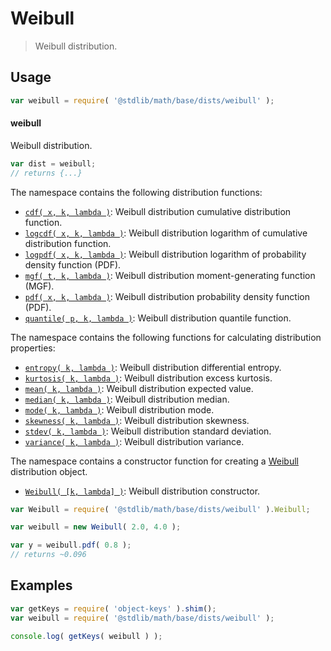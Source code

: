 <!--

@license Apache-2.0

Copyright (c) 2018 The Stdlib Authors.

Licensed under the Apache License, Version 2.0 (the "License");
you may not use this file except in compliance with the License.
You may obtain a copy of the License at

   http://www.apache.org/licenses/LICENSE-2.0

Unless required by applicable law or agreed to in writing, software
distributed under the License is distributed on an "AS IS" BASIS,
WITHOUT WARRANTIES OR CONDITIONS OF ANY KIND, either express or implied.
See the License for the specific language governing permissions and
limitations under the License.

-->

# Weibull

> Weibull distribution.

<section class="usage">

## Usage

```javascript
var weibull = require( '@stdlib/math/base/dists/weibull' );
```

#### weibull

Weibull distribution.

```javascript
var dist = weibull;
// returns {...}
```

The namespace contains the following distribution functions:

<!-- <toc pattern="*+(cdf|pdf|mgf|quantile)*"> -->

<div class="namespace-toc">

-   <span class="signature">[`cdf( x, k, lambda )`][@stdlib/math/base/dists/weibull/cdf]</span><span class="delimiter">: </span><span class="description">Weibull distribution cumulative distribution function.</span>
-   <span class="signature">[`logcdf( x, k, lambda )`][@stdlib/math/base/dists/weibull/logcdf]</span><span class="delimiter">: </span><span class="description">Weibull distribution logarithm of cumulative distribution function.</span>
-   <span class="signature">[`logpdf( x, k, lambda )`][@stdlib/math/base/dists/weibull/logpdf]</span><span class="delimiter">: </span><span class="description">Weibull distribution logarithm of probability density function (PDF).</span>
-   <span class="signature">[`mgf( t, k, lambda )`][@stdlib/math/base/dists/weibull/mgf]</span><span class="delimiter">: </span><span class="description">Weibull distribution moment-generating function (MGF).</span>
-   <span class="signature">[`pdf( x, k, lambda )`][@stdlib/math/base/dists/weibull/pdf]</span><span class="delimiter">: </span><span class="description">Weibull distribution probability density function (PDF).</span>
-   <span class="signature">[`quantile( p, k, lambda )`][@stdlib/math/base/dists/weibull/quantile]</span><span class="delimiter">: </span><span class="description">Weibull distribution quantile function.</span>

</div>

<!-- </toc> -->

The namespace contains the following functions for calculating distribution properties:

<!-- <toc pattern="*+(entropy|kurtosis|mean|median|mode|skewness|stdev|variance)*"> -->

<div class="namespace-toc">

-   <span class="signature">[`entropy( k, lambda )`][@stdlib/math/base/dists/weibull/entropy]</span><span class="delimiter">: </span><span class="description">Weibull distribution differential entropy.</span>
-   <span class="signature">[`kurtosis( k, lambda )`][@stdlib/math/base/dists/weibull/kurtosis]</span><span class="delimiter">: </span><span class="description">Weibull distribution excess kurtosis.</span>
-   <span class="signature">[`mean( k, lambda )`][@stdlib/math/base/dists/weibull/mean]</span><span class="delimiter">: </span><span class="description">Weibull distribution expected value.</span>
-   <span class="signature">[`median( k, lambda )`][@stdlib/math/base/dists/weibull/median]</span><span class="delimiter">: </span><span class="description">Weibull distribution median.</span>
-   <span class="signature">[`mode( k, lambda )`][@stdlib/math/base/dists/weibull/mode]</span><span class="delimiter">: </span><span class="description">Weibull distribution mode.</span>
-   <span class="signature">[`skewness( k, lambda )`][@stdlib/math/base/dists/weibull/skewness]</span><span class="delimiter">: </span><span class="description">Weibull distribution skewness.</span>
-   <span class="signature">[`stdev( k, lambda )`][@stdlib/math/base/dists/weibull/stdev]</span><span class="delimiter">: </span><span class="description">Weibull distribution standard deviation.</span>
-   <span class="signature">[`variance( k, lambda )`][@stdlib/math/base/dists/weibull/variance]</span><span class="delimiter">: </span><span class="description">Weibull distribution variance.</span>

</div>

<!-- </toc> -->

The namespace contains a constructor function for creating a [Weibull][weibull-distribution] distribution object.

<!-- <toc pattern="*ctor*"> -->

<div class="namespace-toc">

-   <span class="signature">[`Weibull( [k, lambda] )`][@stdlib/math/base/dists/weibull/ctor]</span><span class="delimiter">: </span><span class="description">Weibull distribution constructor.</span>

</div>

<!-- </toc> -->

```javascript
var Weibull = require( '@stdlib/math/base/dists/weibull' ).Weibull;

var weibull = new Weibull( 2.0, 4.0 );

var y = weibull.pdf( 0.8 );
// returns ~0.096
```

</section>

<!-- /.usage -->

<section class="examples">

## Examples

<!-- TODO: better examples -->

<!-- eslint no-undef: "error" -->

```javascript
var getKeys = require( 'object-keys' ).shim();
var weibull = require( '@stdlib/math/base/dists/weibull' );

console.log( getKeys( weibull ) );
```

</section>

<!-- /.examples -->

<section class="links">

[weibull-distribution]: https://en.wikipedia.org/wiki/Weibull_distribution

<!-- <toc-links> -->

[@stdlib/math/base/dists/weibull/ctor]: https://github.com/stdlib-js/stdlib/tree/develop/lib/node_modules/%40stdlib/math/base/dists/weibull/ctor

[@stdlib/math/base/dists/weibull/entropy]: https://github.com/stdlib-js/stdlib/tree/develop/lib/node_modules/%40stdlib/math/base/dists/weibull/entropy

[@stdlib/math/base/dists/weibull/kurtosis]: https://github.com/stdlib-js/stdlib/tree/develop/lib/node_modules/%40stdlib/math/base/dists/weibull/kurtosis

[@stdlib/math/base/dists/weibull/mean]: https://github.com/stdlib-js/stdlib/tree/develop/lib/node_modules/%40stdlib/math/base/dists/weibull/mean

[@stdlib/math/base/dists/weibull/median]: https://github.com/stdlib-js/stdlib/tree/develop/lib/node_modules/%40stdlib/math/base/dists/weibull/median

[@stdlib/math/base/dists/weibull/mode]: https://github.com/stdlib-js/stdlib/tree/develop/lib/node_modules/%40stdlib/math/base/dists/weibull/mode

[@stdlib/math/base/dists/weibull/skewness]: https://github.com/stdlib-js/stdlib/tree/develop/lib/node_modules/%40stdlib/math/base/dists/weibull/skewness

[@stdlib/math/base/dists/weibull/stdev]: https://github.com/stdlib-js/stdlib/tree/develop/lib/node_modules/%40stdlib/math/base/dists/weibull/stdev

[@stdlib/math/base/dists/weibull/variance]: https://github.com/stdlib-js/stdlib/tree/develop/lib/node_modules/%40stdlib/math/base/dists/weibull/variance

[@stdlib/math/base/dists/weibull/cdf]: https://github.com/stdlib-js/stdlib/tree/develop/lib/node_modules/%40stdlib/math/base/dists/weibull/cdf

[@stdlib/math/base/dists/weibull/logcdf]: https://github.com/stdlib-js/stdlib/tree/develop/lib/node_modules/%40stdlib/math/base/dists/weibull/logcdf

[@stdlib/math/base/dists/weibull/logpdf]: https://github.com/stdlib-js/stdlib/tree/develop/lib/node_modules/%40stdlib/math/base/dists/weibull/logpdf

[@stdlib/math/base/dists/weibull/mgf]: https://github.com/stdlib-js/stdlib/tree/develop/lib/node_modules/%40stdlib/math/base/dists/weibull/mgf

[@stdlib/math/base/dists/weibull/pdf]: https://github.com/stdlib-js/stdlib/tree/develop/lib/node_modules/%40stdlib/math/base/dists/weibull/pdf

[@stdlib/math/base/dists/weibull/quantile]: https://github.com/stdlib-js/stdlib/tree/develop/lib/node_modules/%40stdlib/math/base/dists/weibull/quantile

<!-- </toc-links> -->

</section>

<!-- /.links -->
